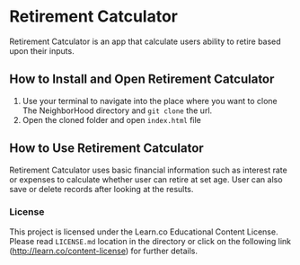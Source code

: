 # Retirement Catculator

Retirement Catculator is an app that calculate users ability to retire based upon their inputs.

## How to Install and Open Retirement Catculator
1. Use your terminal to navigate into the place where you want to clone The NeighborHood directory and `git clone` the url.
2. Open the cloned folder and open `index.html` file

## How to Use Retirement Catculator
Retirement Catculator uses basic financial information such as interest rate or expenses to calculate whether user can retire at set age.
User can also save or delete records after looking at the results.

### License
This project is licensed under the Learn.co Educational Content License. Please read `LICENSE.md` location in the directory or click on the following link (http://learn.co/content-license) for further details.
